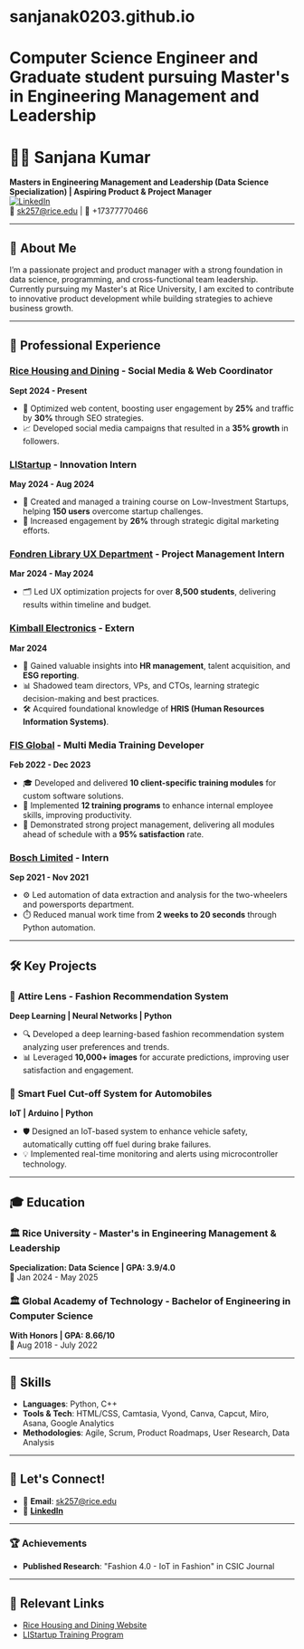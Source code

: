 # sanjanak0203.github.io

# Computer Science Engineer and Graduate student pursuing Master's in Engineering Management and Leadership

# 👩‍💻 Sanjana Kumar 

**Masters in Engineering Management and Leadership (Data Science Specialization) | Aspiring Product & Project Manager**  
[![LinkedIn](https://img.shields.io/badge/LinkedIn-blue?style=flat&logo=linkedin)](https://www.linkedin.com/in/sanjana-kumar02)  
📧 sk257@rice.edu | 📱 +17377770466  

---

## 👋 About Me
I’m a passionate project and product manager with a strong foundation in data science, programming, and cross-functional team leadership. Currently pursuing my Master's at Rice University, I am excited to contribute to innovative product development while building strategies to achieve business growth.

---

## 💼 Professional Experience

### [Rice Housing and Dining](https://housing.rice.edu/) - Social Media & Web Coordinator  
**Sept 2024 - Present**  
- 🚀 Optimized web content, boosting user engagement by **25%** and traffic by **30%** through SEO strategies.
- 📈 Developed social media campaigns that resulted in a **35% growth** in followers.

### [LIStartup](https://www.linkedin.com/company/listartup/) - Innovation Intern  
**May 2024 - Aug 2024**  
- 📝 Created and managed a training course on Low-Investment Startups, helping **150 users** overcome startup challenges.
- 🎯 Increased engagement by **26%** through strategic digital marketing efforts.

### [Fondren Library UX Department](https://library.rice.edu/) - Project Management Intern  
**Mar 2024 - May 2024**  
- 🗂️ Led UX optimization projects for over **8,500 students**, delivering results within timeline and budget.

### [Kimball Electronics](https://www.kimballelectronics.com/) - Extern  
**Mar 2024**  
- 👥 Gained valuable insights into **HR management**, talent acquisition, and **ESG reporting**.
- 📊 Shadowed team directors, VPs, and CTOs, learning strategic decision-making and best practices.
- 🛠️ Acquired foundational knowledge of **HRIS (Human Resources Information Systems)**.

### [FIS Global](https://www.fisglobal.com/) - Multi Media Training Developer  
**Feb 2022 - Dec 2023**  
- 🎓 Developed and delivered **10 client-specific training modules** for custom software solutions.
- 💼 Implemented **12 training programs** to enhance internal employee skills, improving productivity.
- 📅 Demonstrated strong project management, delivering all modules ahead of schedule with a **95% satisfaction** rate.

### [Bosch Limited](https://www.bosch.com/) - Intern  
**Sep 2021 - Nov 2021**  
- ⚙️ Led automation of data extraction and analysis for the two-wheelers and powersports department.
- ⏱️ Reduced manual work time from **2 weeks to 20 seconds** through Python automation.

---

## 🛠️ Key Projects

### 👗 **Attire Lens** - Fashion Recommendation System  
**Deep Learning | Neural Networks | Python**  
- 🔍 Developed a deep learning-based fashion recommendation system analyzing user preferences and trends.  
- 📊 Leveraged **10,000+ images** for accurate predictions, improving user satisfaction and engagement.

### 🚗 **Smart Fuel Cut-off System for Automobiles**  
**IoT | Arduino | Python**  
- 🛡️ Designed an IoT-based system to enhance vehicle safety, automatically cutting off fuel during brake failures.
- 💡 Implemented real-time monitoring and alerts using microcontroller technology.

---

## 🎓 Education

### 🏛️ Rice University - Master's in Engineering Management & Leadership  
**Specialization: Data Science | GPA: 3.9/4.0**  
📅 Jan 2024 - May 2025

### 🏛️ Global Academy of Technology - Bachelor of Engineering in Computer Science  
**With Honors | GPA: 8.66/10**  
📅 Aug 2018 - July 2022

---

## 🌟 Skills
- **Languages**: Python, C++  
- **Tools & Tech**: HTML/CSS, Camtasia, Vyond, Canva, Capcut, Miro, Asana, Google Analytics  
- **Methodologies**: Agile, Scrum, Product Roadmaps, User Research, Data Analysis

---

## 🚀 Let's Connect!
- 📧 **Email**: sk257@rice.edu  
- 🔗 **[LinkedIn](https://www.linkedin.com/in/sanjana-kumar02)**  

---

### 🏆 Achievements
- **Published Research**: "Fashion 4.0 - IoT in Fashion" in CSIC Journal  

---

## 🔗 Relevant Links
- [Rice Housing and Dining Website](https://housing.rice.edu/)
- [LIStartup Training Program](https://www.linkedin.com/company/listartup/)


